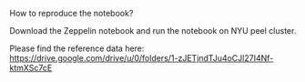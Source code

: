 How to reproduce the notebook?

Download the Zeppelin notebook and run the notebook on NYU peel cluster.

Please find the reference data here: https://drive.google.com/drive/u/0/folders/1-zJETjndTJu4oCJl27I4Nf-ktmXSc7cE
